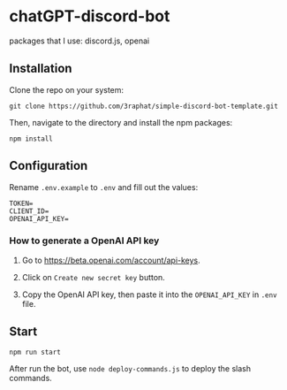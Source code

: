 # chatGPT-discord-bot

packages that I use: discord.js, openai

## Installation

Clone the repo on your system:

```
git clone https://github.com/3raphat/simple-discord-bot-template.git
```

Then, navigate to the directory and install the npm packages:

```
npm install
```

## Configuration

Rename `.env.example` to `.env` and fill out the values:

```
TOKEN=
CLIENT_ID=
OPENAI_API_KEY=
```

### How to generate a OpenAI API key

1. Go to <https://beta.openai.com/account/api-keys>.

2. Click on `Create new secret key` button.

3. Copy the OpenAI API key, then paste it into the `OPENAI_API_KEY` in `.env` file.

## Start

```
npm run start
```

After run the bot, use `node deploy-commands.js` to deploy the slash commands.
